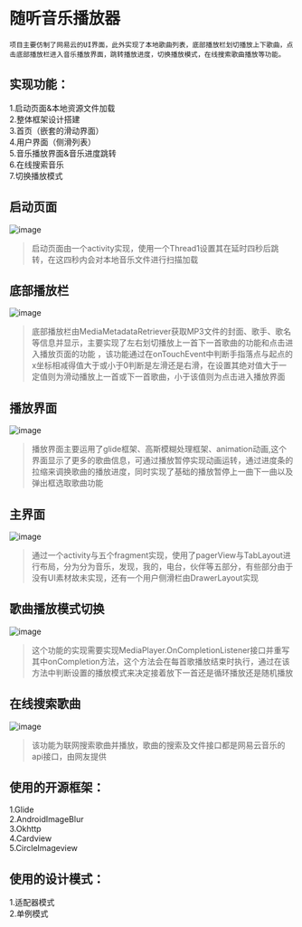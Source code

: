 随听音乐播放器
===
  	项目主要仿制了网易云的UI界面，此外实现了本地歌曲列表，底部播放栏划切播放上下歌曲，点击底部播放栏进入音乐播放界面，跳转播放进度，切换播放模式，在线搜索歌曲播放等功能。

实现功能：
---
1.启动页面&本地资源文件加载<br>
2.整体框架设计搭建<br>
3.首页（嵌套的滑动界面）<br>
4.用户界面（侧滑列表）<br>
5.音乐播放界面&音乐进度跳转<br>
6.在线搜索音乐<br>
7.切换播放模式<br>

启动页面
---
![image](https://github.com/PengLeixin/SuiListen/blob/master/app/src/main/res/drawable/gif5_1.gif)
>启动页面由一个activity实现，使用一个Thread1设置其在延时四秒后跳转，在这四秒内会对本地音乐文件进行扫描加载

底部播放栏
---
![image](https://github.com/PengLeixin/SuiListen/blob/master/app/src/main/res/drawable/gif5_4.gif)
>底部播放栏由MediaMetadataRetriever获取MP3文件的封面、歌手、歌名等信息并显示，主要实现了左右划切播放上一首下一首歌曲的功能和点击进入播放页面的功能
，该功能通过在onTouchEvent中判断手指落点与起点的x坐标相减得值大于或小于0判断是左滑还是右滑，在设置其绝对值大于一定值则为滑动播放上一首或下一首歌曲，小于该值则为点击进入播放界面

播放界面
---
![image](https://github.com/PengLeixin/SuiListen/blob/master/app/src/main/res/drawable/gif5_5.gif)
>播放界面主要运用了glide框架、高斯模糊处理框架、animation动画,这个界面显示了更多的歌曲信息，可通过播放暂停实现动画运转，通过进度条的拉缩来调换歌曲的播放进度，同时实现了基础的播放暂停上一曲下一曲以及弹出框选取歌曲功能

主界面
---
![image](https://github.com/PengLeixin/SuiListen/blob/master/app/src/main/res/drawable/gif5_8.gif)
>通过一个activity与五个fragment实现，使用了pagerView与TabLayout进行布局，分为分为音乐，发现，我的，电台，伙伴等五部分，有些部分由于没有UI素材故未实现，还有一个用户侧滑栏由DrawerLayout实现


歌曲播放模式切换
---
![image](https://github.com/PengLeixin/SuiListen/blob/master/app/src/main/res/drawable/gif5_6.gif)
>这个功能的实现需要实现MediaPlayer.OnCompletionListener接口并重写其中onCompletion方法，这个方法会在每首歌播放结束时执行，通过在该方法中判断设置的播放模式来决定接着放下一首还是循环播放还是随机播放

在线搜索歌曲
---
![image](https://github.com/PengLeixin/SuiListen/blob/master/app/src/main/res/drawable/gif5_7.gif)
>该功能为联网搜索歌曲并播放，歌曲的搜索及文件接口都是网易云音乐的api接口，由网友提供

使用的开源框架：
---
1.Glide<br>
2.AndroidImageBlur<br>
3.Okhttp<br>
4.Cardview<br>
5.CircleImageview<br>


使用的设计模式：
---
1.适配器模式<br>
2.单例模式<br>




